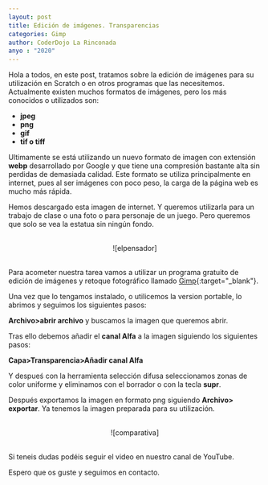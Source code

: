 ```yaml
---
layout: post
title: Edición de imágenes. Transparencias
categories: Gimp
author: CoderDojo La Rinconada
anyo : "2020"
---
```


Hola a todos, en este post, tratamos sobre la edición de imágenes para su utilización en Scratch o en otros programas que las necesitemos. Actualmente existen muchos formatos de imágenes, pero los más conocidos o utilizados son:

* __jpeg__
* __png__
* __gif__
* __tif o tiff__

Ultimamente se está utilizando un nuevo formato de imagen con extensión **webp** desarrollado por Google y que tiene una compresión bastante alta sin perdidas de demasiada calidad. Este formato se utiliza principalmente en internet, pues al ser imágenes con poco peso, la carga de la página web es mucho más rápida.

Hemos descargado esta imagen de internet. Y queremos utilizarla para un trabajo de clase o una foto o para personaje de un juego. Pero queremos que solo se vea la estatua sin ningún fondo.

<br>
<span style="display:block;text-align:center">![elpensador]</span>
<br>

Para acometer nuestra tarea vamos a utilizar un programa gratuito de edición de imágenes y retoque fotográfico llamado [Gimp](http://www.gimp.org.es/descargar-gimp.html){:target="_blank"}. 

Una vez que lo tengamos instalado, o utilicemos la version portable, lo abrimos y seguimos los siguientes pasos:

**Archivo>abrir archivo** y buscamos la imagen que queremos abrir.

Tras ello debemos añadir el **canal Alfa** a la imagen siguiendo los siguientes pasos:

**Capa>Transparencia>Añadir canal Alfa**

Y despueś con la herramienta selección difusa seleccionamos zonas de color uniforme y eliminamos con el borrador o con la tecla **supr**.

Después exportamos la imagen en formato png siguiendo **Archivo> exportar**. Ya tenemos la imagen preparada para su utilización.

<br>
<span style="display:block;text-align:center">![comparativa]</span>
<br>

Si teneis dudas podéis seguir el video en nuestro canal de YouTube.

Espero que os guste y seguimos en contacto.



[elpensador]:/images/elpensador.jpg
[comparativa]:/images/comp.webp








